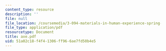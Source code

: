 ```yaml
---
content_type: resource
description: ''
file: null
file_location: /coursemedia/3-094-materials-in-human-experience-spring-2004/51a02c18f4f41306ff966ae7fd50b4e5_axe.pdf
file_type: application/pdf
resourcetype: Document
title: axe.pdf
uid: 51a02c18-f4f4-1306-ff96-6ae7fd50b4e5
---
```

